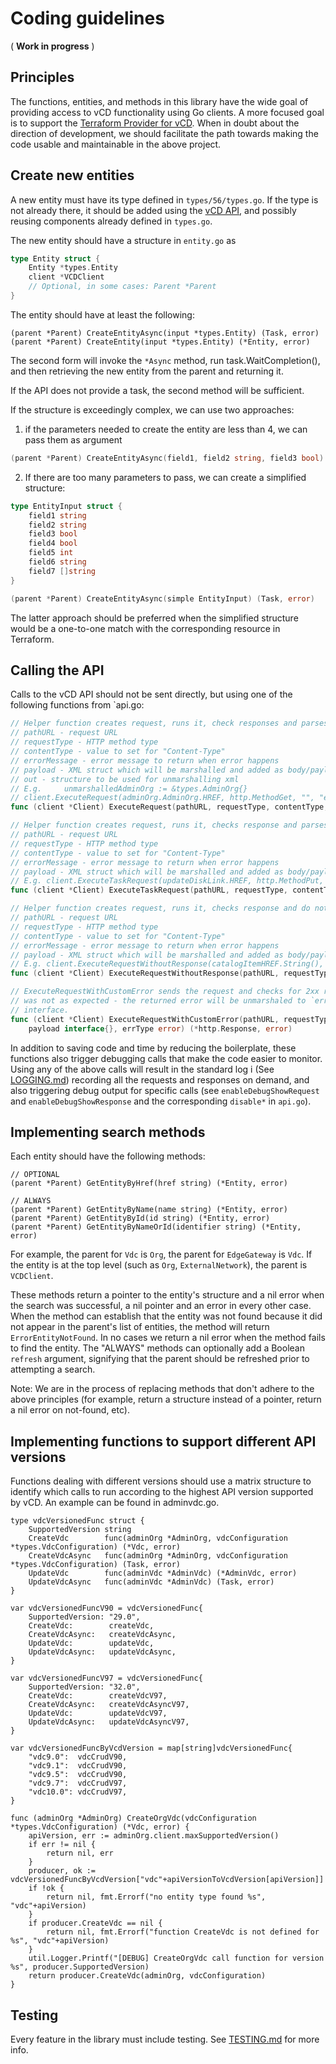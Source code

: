# Coding guidelines


( **Work in progress** )


## Principles

The functions, entities, and methods in this library have the wide goal of providing access to vCD functionality
using Go clients.
A more focused goal is to support the [Terraform Provider for vCD](https://github.com/terraform-providers/terraform-provider-vcd).
When in doubt about the direction of development, we should facilitate the path towards making the code usable and maintainable
in the above project.


## Create new entities

A new entity must have its type defined in `types/56/types.go`. If the type is not already there, it should be 
added using the [vCD API](https://code.vmware.com/apis/72/vcloud-director), and possibly reusing components already defined
in `types.go`.

The new entity should have a structure in `entity.go` as

```go
type Entity struct {
	Entity *types.Entity
	client *VCDClient
	// Optional, in some cases: Parent *Parent
}
```

The entity should have at least the following:

```
(parent *Parent) CreateEntityAsync(input *types.Entity) (Task, error)
(parent *Parent) CreateEntity(input *types.Entity) (*Entity, error)
```

The second form will invoke the `*Async` method, run task.WaitCompletion(), and then retrieving the new entity
from the parent and returning it.

If the API does not provide a task, the second method will be sufficient.

If the structure is exceedingly complex, we can use two approaches:

1. if the parameters needed to create the entity are less than 4, we can pass them as argument

```go
(parent *Parent) CreateEntityAsync(field1, field2 string, field3 bool) (Task, error)
```

2. If there are too many parameters to pass, we can create a simplified structure:

```go
type EntityInput struct {
	field1 string
	field2 string
	field3 bool
	field4 bool
	field5 int
	field6 string
	field7 []string
}

(parent *Parent) CreateEntityAsync(simple EntityInput) (Task, error)
```

The latter approach should be preferred when the simplified structure would be a one-to-one match with the corresponding
resource in Terraform.

## Calling the API

Calls to the vCD API should not be sent directly, but using one of the following functions from `api.go:

```go
// Helper function creates request, runs it, check responses and parses out interface from response.
// pathURL - request URL
// requestType - HTTP method type
// contentType - value to set for "Content-Type"
// errorMessage - error message to return when error happens
// payload - XML struct which will be marshalled and added as body/payload
// out - structure to be used for unmarshalling xml
// E.g. 	unmarshalledAdminOrg := &types.AdminOrg{}
// client.ExecuteRequest(adminOrg.AdminOrg.HREF, http.MethodGet, "", "error refreshing organization: %s", nil, unmarshalledAdminOrg)
func (client *Client) ExecuteRequest(pathURL, requestType, contentType, errorMessage string, payload, out interface{}) (*http.Response, error)
```

```go
// Helper function creates request, runs it, checks response and parses task from response.
// pathURL - request URL
// requestType - HTTP method type
// contentType - value to set for "Content-Type"
// errorMessage - error message to return when error happens
// payload - XML struct which will be marshalled and added as body/payload
// E.g. client.ExecuteTaskRequest(updateDiskLink.HREF, http.MethodPut, updateDiskLink.Type, "error updating disk: %s", xmlPayload)
func (client *Client) ExecuteTaskRequest(pathURL, requestType, contentType, errorMessage string, payload interface{}) (Task, error) 
```

```go
// Helper function creates request, runs it, checks response and do not expect any values from it.
// pathURL - request URL
// requestType - HTTP method type
// contentType - value to set for "Content-Type"
// errorMessage - error message to return when error happens
// payload - XML struct which will be marshalled and added as body/payload
// E.g. client.ExecuteRequestWithoutResponse(catalogItemHREF.String(), http.MethodDelete, "", "error deleting Catalog item: %s", nil)
func (client *Client) ExecuteRequestWithoutResponse(pathURL, requestType, contentType, errorMessage string, payload interface{}) error 
```

```go
// ExecuteRequestWithCustomError sends the request and checks for 2xx response. If the returned status code
// was not as expected - the returned error will be unmarshaled to `errType` which implements Go's standard `error`
// interface.
func (client *Client) ExecuteRequestWithCustomError(pathURL, requestType, contentType, errorMessage string,
	payload interface{}, errType error) (*http.Response, error) 
```

In addition to saving code and time by reducing the boilerplate, these functions also trigger debugging calls that make the code 
easier to monitor.
Using any of the above calls will result in the standard log i
(See [LOGGING.md](https://github.com/vmware/go-vcloud-director/blob/master/util/LOGGING.md)) recording all the requests and responses
on demand, and also triggering debug output for specific calls (see `enableDebugShowRequest` and `enableDebugShowResponse`
and the corresponding `disable*` in `api.go`).


## Implementing search methods

Each entity should have the following methods:

```
// OPTIONAL
(parent *Parent) GetEntityByHref(href string) (*Entity, error)

// ALWAYS
(parent *Parent) GetEntityByName(name string) (*Entity, error)
(parent *Parent) GetEntityById(id string) (*Entity, error)
(parent *Parent) GetEntityByNameOrId(identifier string) (*Entity, error)
```

For example, the parent for `Vdc` is `Org`, the parent for `EdgeGateway` is `Vdc`.
If the entity is at the top level (such as `Org`, `ExternalNetwork`), the parent is `VCDClient`.

These methods return a pointer to the entity's structure and a nil error when the search was successful,
a nil pointer and an error in every other case.
When the method can establish that the entity was not found because it did not appear in the
parent's list of entities, the method will return `ErrorEntityNotFound`.
In no cases we return a nil error when the method fails to find the entity.
The "ALWAYS" methods can optionally add a Boolean `refresh` argument, signifying that the parent should be refreshed
prior to attempting a search.

Note: We are in the process of replacing methods that don't adhere to the above principles (for example, return a
structure instead of a pointer, return a nil error on not-found, etc).

## Implementing functions to support different API versions

Functions dealing with different versions should use a matrix structure to identify which calls to run according to the 
highest API version supported by vCD. An example can be found in adminvdc.go.

```
type vdcVersionedFunc struct {
	SupportedVersion string
	CreateVdc        func(adminOrg *AdminOrg, vdcConfiguration *types.VdcConfiguration) (*Vdc, error)
	CreateVdcAsync   func(adminOrg *AdminOrg, vdcConfiguration *types.VdcConfiguration) (Task, error)
	UpdateVdc        func(adminVdc *AdminVdc) (*AdminVdc, error)
	UpdateVdcAsync   func(adminVdc *AdminVdc) (Task, error)
}

var vdcVersionedFuncV90 = vdcVersionedFunc{
	SupportedVersion: "29.0",
	CreateVdc:        createVdc,
	CreateVdcAsync:   createVdcAsync,
	UpdateVdc:        updateVdc,
	UpdateVdcAsync:   updateVdcAsync,
}

var vdcVersionedFuncV97 = vdcVersionedFunc{
	SupportedVersion: "32.0",
	CreateVdc:        createVdcV97,
	CreateVdcAsync:   createVdcAsyncV97,
	UpdateVdc:        updateVdcV97,
	UpdateVdcAsync:   updateVdcAsyncV97,
}

var vdcVersionedFuncByVcdVersion = map[string]vdcVersionedFunc{
	"vdc9.0":  vdcCrudV90,
	"vdc9.1":  vdcCrudV90,
	"vdc9.5":  vdcCrudV90,
	"vdc9.7":  vdcCrudV97,
	"vdc10.0": vdcCrudV97,
}

func (adminOrg *AdminOrg) CreateOrgVdc(vdcConfiguration *types.VdcConfiguration) (*Vdc, error) {
	apiVersion, err := adminOrg.client.maxSupportedVersion()
	if err != nil {
		return nil, err
	}
	producer, ok := vdcVersionedFuncByVcdVersion["vdc"+apiVersionToVcdVersion[apiVersion]]
	if !ok {
		return nil, fmt.Errorf("no entity type found %s", "vdc"+apiVersion)
	}
	if producer.CreateVdc == nil {
		return nil, fmt.Errorf("function CreateVdc is not defined for %s", "vdc"+apiVersion)
	}
    util.Logger.Printf("[DEBUG] CreateOrgVdc call function for version %s", producer.SupportedVersion)
	return producer.CreateVdc(adminOrg, vdcConfiguration)
}
```

 

## Testing

Every feature in the library must include testing. See [TESTING.md](https://github.com/vmware/go-vcloud-director/blob/master/TESTING.md) for more info.
